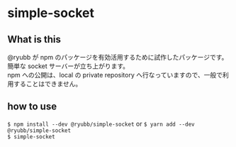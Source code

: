 # simple-socket

## What is this

@ryubb が npm のパッケージを有効活用するために試作したパッケージです。  
簡単な socket サーバーが立ち上がります。  
npm への公開は、local の private repository へ行なっていますので、一般で利用することはできません。

## how to use

`$ npm install --dev @ryubb/simple-socket` or `$ yarn add --dev @ryubb/simple-socket`  
`$ simple-socket`
